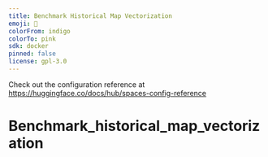 ```yaml
---
title: Benchmark Historical Map Vectorization
emoji: 📜
colorFrom: indigo
colorTo: pink
sdk: docker
pinned: false
license: gpl-3.0
---
```


Check out the configuration reference at https://huggingface.co/docs/hub/spaces-config-reference

# Benchmark_historical_map_vectorization
